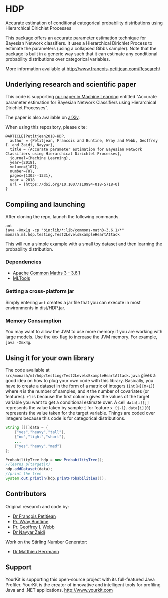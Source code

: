 # HDP
Accurate estimation of conditional categorical probability distributions using Hierarchical Dirichlet Processes 

This package offers an accurate parameter estimation technique for Bayesian Network classifiers. It uses a Hierarchical Dirichlet Process to estimate the parameters (using a collapsed Gibbs sampler). Note that the package is built in a generic way such that it can estimate any conditional probability distributions over categorical variables.

More information available at http://www.francois-petitjean.com/Research/

## Underlying research and scientific paper

This code is supporting [our paper in Machine Learning](https://doi.org/10.1007/s10994-018-5718-0) entitled "Accurate parameter estimation for Bayesian Network Classifiers using Hierarchical Dirichlet Processes". 

The paper is also available on [arXiv](https://arxiv.org/pdf/1708.07581).

When using this repository, please cite:

```
@ARTICLE{Petitjean2018-HDP,
  author = {Petitjean, Francois and Buntine, Wray and Webb, Geoffrey I. and Zaidi, Nayyar},
  title = {Accurate parameter estimation for Bayesian Network Classifiers using Hierarchical Dirichlet Processes},
  journal={Machine Learning},
  year={2018},
  volume={107},
  number={8},
  pages={1303--1331},
  year = 2018
  url = {https://doi.org/10.1007/s10994-018-5718-0}
}
```

## Compiling and launching
After cloning the repo, launch the following commands.
```
ant
java -Xmx1g -cp "bin:lib/*:lib/commons-math3-3.6.1/*"  monash.ml.hdp.testing.Test2LevelsExampleHeartAttack
```
This will run a simple example with a small toy dataset and then learning the probability distribution.

### Dependencies
* [Apache Common Maths 3 - 3.6.1](https://commons.apache.org/proper/commons-math/)
* [MLTools](https://github.com/HerrmannM/MLTools)

### Getting a cross-platform jar
Simply entering `ant` creates a jar file that you can execute in most environments in dist/HDP.jar.

### Memory Consumption
You may want to allow the JVM to use more memory if you are working with large models.
Use the `Xmx` flag to increase the JVM memory. For example, `java -Xmx4g`.


## Using it for your own library
The code available at `src/monash/ml/hdp/testing/Test2LevelsExampleHeartAttack.java`
gives a good idea on how to plug your own code with this library. 
Basically, you have to create a dataset in the form of a matrix of integers (`int[N][M+1]`) where `N` is the number of samples, and `M` the number of covariates (or features). `+1` is because the first column gives the values of the target variable you want to get a conditional estimate over. A cell `data[i][j]` represents the value taken by sample `i` for feature `x_{j-1}`. `data[i][0]` represents the value taken for the target variable. Things are coded over integers because this code is for categorical distributions. 

```java
String [][]data = {
    {"yes","heavy","tall"},
    {"no","light","short"},
    ...
    {"yes","heavy","med"}
};

ProbabilityTree hdp = new ProbabilityTree();
//learns p(target|x)
hdp.addDataset(data);
//print the tree
System.out.println(hdp.printProbabilities());
```

## Contributors
Original research and code by:
* [Dr François Petitjean](https://github.com/fpetitjean)
* [Pr. Wray Buntime](https://research.monash.edu/en/persons/wray-buntine)
* [Pr. Geoffrey I. Webb](https://research.monash.edu/en/persons/geoff-webb)
* [Dr Nayyar Zaidi](https://github.com/nayyarzaidi)

Work on the Stirling Number Generator:
 * [Dr Matthieu Herrmann](https://github.com/HerrmannM)

## Support
YourKit is supporting this open-source project with its full-featured Java Profiler.
YourKit is the creator of innovative and intelligent tools for profiling Java and .NET applications. http://www.yourkit.com 
